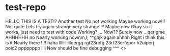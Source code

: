 # test-repo
HELLO THIS IS A TEST!?
Another test
No not working
Maybe working now!!!
Not quite
Lets try again
strange
very strange
!?
Maybe now
Okay so it works, just need to test with code
Working?
...
Now??
Surely now
...qerlgme
AHHHHHH
no
Nearly working nownm,l;
^^ghjk
again
ahhhh
Right i think this is it
Nearly there
!!!!
haha
lllllllllllqergq rgf23refg 23rf23erfepor h2uiperj poic2
pppppppp
iiii
Now should be fine
debugging
^^^
<>
